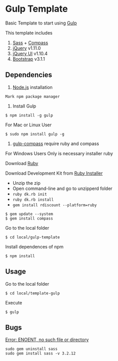 # Gulp Template

Basic Template to start using [Gulp](http://gulpjs.com/)

This template includes

1. [Sass](http://sass-lang.com/) + [Compass](http://compass-style.org/)
1. [jQuery](http://jquery.com/) v1.11.0
1. [jQuery UI](http://jqueryui.com/) v1.10.4
1. [Bootstrap](http://getbootstrap.com/) v3.1.1


## Dependencies


1. [Node.js](http://nodejs.org/) installation

  `Mark npm package manager`


1. Install Gulp

  ```
  $ npm install -g gulp
  ```

  For Mac or Linux User

  ```
  $ sudo npm install gulp -g
  ```


1. [gulp-compass](https://www.npmjs.org/package/gulp-compass) require ruby and compass


  For Windows Users Only is necessary installer ruby

  Download [Ruby](https://www.ruby-lang.org/pt/)

  Download Development Kit from [Ruby Installer](http://rubyinstaller.org/downloads/)

  * Unzip the zip
  * Open command-line and go to unzipperd folder
  * `ruby dk.rb init`
  * `ruby dk.rb install`
  * `gem install rdiscount --platform=ruby`


```
$ gem update --system
$ gem install compass
```

Go to the local folder

```
$ cd local/gulp-template
```


Install dependences of npm
```
$ npm install
```


## Usage

Go to the local folder

```
$ cd local/template-gulp
```

Execute

```
$ gulp
```

## Bugs

[Error: ENOENT, no such file or directory](https://github.com/appleboy/gulp-compass/issues/15)

```
sudo gem uninstall sass
sudo gem install sass -v 3.2.12
```